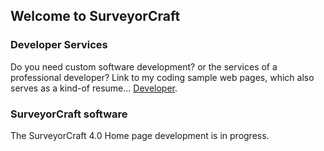 ## Welcome to SurveyorCraft

### Developer Services

Do you need custom software development? or the services of a professional developer?
Link to my coding sample web pages, which also serves as a kind-of resume... [Developer](https://surveyorcraft.com/developer/).



### SurveyorCraft software

The SurveyorCraft 4.0 Home page development is in progress.

